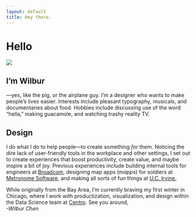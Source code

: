 ```yaml
---
layout: default
title: Hey there.
---
```


# Hello

<img src=‘/files/IMG_2154.png’ data-action=‘zoom’\>

## I’m Wilbur
—yes, like the pig, or the airplane guy. I’m a designer who wants to make people’s lives easier. Interests include pleasant typography, musicals, and documentaries about food. Hobbies include discussing use of the word “hella,” making guacamole, and watching trashy reality TV.

## Design
I do what I do to help people—to create something *for* them. Noticing the dire lack of user-friendly tools in the workplace and other settings, I set out to create experiences that boost productivity, create value, and maybe inspire a bit of joy. Previous experiences include building internal tools for engineers at [Broadcom][1], designing map apps (m*apps*)  for soldiers at [Metronome Software][2], and making all sorts of fun things at [U.C. Irvine.][3]

While originally from the Bay Area, I’m currently braving my first winter in Chicago, where I work with productization, visualization, and design within the Data Science team at [Centro][4].
See you around,<br><i>-Wilbur Chen</i>

[1]:	http:/broadcom.com
[2]:	http://metronome-software.com
[3]:	http://uci.edu
[4]:	http://centro.net